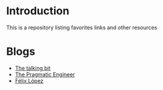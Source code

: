 # Introduction
This is a repository listing favorites links and other resources

# Blogs
* [The talking bit](https://franiglesias.github.io/)
* [The Pragmatic Engineer](https://blog.pragmaticengineer.com/)
* [Félix López](https://flopezluis.medium.com/)